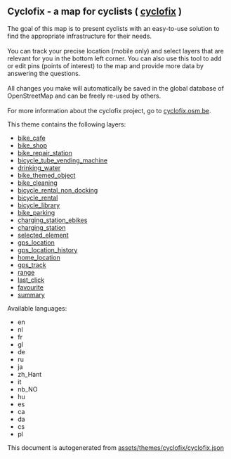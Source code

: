 [//]: # (WARNING: this file is automatically generated. Please find the sources at the bottom and edit those sources)



 Cyclofix - a map for cyclists ( [cyclofix](https://mapcomplete.org/cyclofix) ) 
--------------------------------------------------------------------------------



The goal of this map is to present cyclists with an easy-to-use solution to find the appropriate infrastructure for their needs.<br><br>You can track your precise location (mobile only) and select layers that are relevant for you in the bottom left corner. You can also use this tool to add or edit pins (points of interest) to the map and provide more data by answering the questions.<br><br>All changes you make will automatically be saved in the global database of OpenStreetMap and can be freely re-used by others.<br><br>For more information about the cyclofix project, go to <a href='https://cyclofix.osm.be/'>cyclofix.osm.be</a>.

This theme contains the following layers:



  - [bike_cafe](../Layers/bike_cafe.md)
  - [bike_shop](../Layers/bike_shop.md)
  - [bike_repair_station](../Layers/bike_repair_station.md)
  - [bicycle_tube_vending_machine](../Layers/bicycle_tube_vending_machine.md)
  - [drinking_water](../Layers/drinking_water.md)
  - [bike_themed_object](../Layers/bike_themed_object.md)
  - [bike_cleaning](../Layers/bike_cleaning.md)
  - [bicycle_rental_non_docking](../Layers/bicycle_rental_non_docking.md)
  - [bicycle_rental](../Layers/bicycle_rental.md)
  - [bicycle_library](../Layers/bicycle_library.md)
  - [bike_parking](../Layers/bike_parking.md)
  - [charging_station_ebikes](../Layers/charging_station_ebikes.md)
  - [charging_station](../Layers/charging_station.md)
  - [selected_element](../Layers/selected_element.md)
  - [gps_location](../Layers/gps_location.md)
  - [gps_location_history](../Layers/gps_location_history.md)
  - [home_location](../Layers/home_location.md)
  - [gps_track](../Layers/gps_track.md)
  - [range](../Layers/range.md)
  - [last_click](../Layers/last_click.md)
  - [favourite](../Layers/favourite.md)
  - [summary](../Layers/summary.md)


Available languages:



  - en
  - nl
  - fr
  - gl
  - de
  - ru
  - ja
  - zh_Hant
  - it
  - nb_NO
  - hu
  - es
  - ca
  - da
  - cs
  - pl
 

This document is autogenerated from [assets/themes/cyclofix/cyclofix.json](https://github.com/pietervdvn/MapComplete/blob/develop/assets/themes/cyclofix/cyclofix.json)
